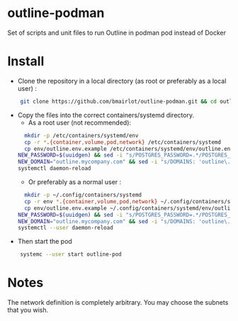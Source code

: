 # outline-podman
Set of scripts and unit files to run Outline in podman pod instead of Docker

# Install

- Clone the repository in a local directory (as root or preferably as a local user) :
```bash
    git clone https://github.com/bmairlot/outline-podman.git && cd outline-podman    
```
- Copy the files into the correct containers/systemd directory.
  - As a root user (not recommended): 
  ```bash
    mkdir -p /etc/containers/systemd/env
    cp -r *.{container,volume,pod,network} /etc/containers/systemd  
    cp env/outline.env.example /etc/containers/systemd/env/outline.env
  NEW_PASSWORD=$(uuidgen) && sed -i "s/POSTGRES_PASSWORD=.*/POSTGRES_PASSWORD=$NEW_PASSWORD/" /etc/systemd/containers/env/outline.env
  NEW_DOMAIN="outline.mycompany.com" && sed -i "s/DOMAINS: 'outline\.[^']*' -> /DOMAINS: '$NEW_DOMAIN -> /" /etc/systemd/containers/env/outline.env
  systemctl daemon-reload
   ```
  - Or preferably as a normal user :
  ```bash
    mkdir -p ~/.config/containers/systemd
    cp -r env *.{container,volume,pod,network} ~/.config/containers/systemd
    cp env/outline.env.example ~/.config/containers/systemd/env/outline.env
  NEW_PASSWORD=$(uuidgen) && sed -i "s/POSTGRES_PASSWORD=.*/POSTGRES_PASSWORD=$NEW_PASSWORD/" ~/.config/containers/systemd/env/outline.env
  NEW_DOMAIN="outline.mycompany.com" && sed -i "s/DOMAINS: 'outline\.[^']*' -> /DOMAINS: '$NEW_DOMAIN -> /" ~/.config/containers/systemd/env/outline.env
  systemctl --user daemon-reload    
   ```
- Then start the pod
```bash
    systemc --user start outline-pod
```

# Notes

The network definition is completely arbitrary. You may choose the subnets that you wish.